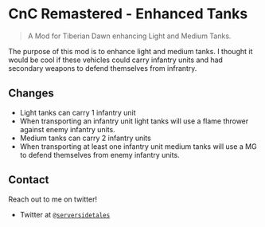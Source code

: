 # CnC Remastered - Enhanced Tanks
> A Mod for Tiberian Dawn enhancing Light and Medium Tanks. 

The purpose of this mod is to enhance light and medium tanks. I thought it would be cool if these vehicles could 
carry infantry units and had secondary weapons to defend themselves from infrantry. 

## Changes
- Light tanks can carry 1 infantry unit
- When transporting an infantry unit light tanks will use a flame thrower against enemy infantry units.
- Medium tanks can carry 2 infantry units
- When transporting at least one infantry unit medium tanks will use a MG to defend themselves from enemy infantry units.

## Contact
Reach out to me on twitter!

- Twitter at <a href="http://twitter.com/serversidetales" target="_blank">`@serversidetales`</a>